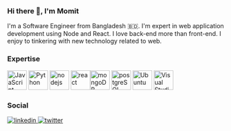 ### Hi there 👋, I'm Momit

I'm a Software Engineer from Bangladesh 🇧🇩. I'm expert in web application development using Node and React. I love back-end more than front-end. I enjoy to tinkering with new technology related to web.

### Expertise

<img src="https://devicons.github.io/devicon/devicon.git/icons/javascript/javascript-original.svg" alt="JavaScript" height="45" width="45"> <img src="https://cdn.worldvectorlogo.com/logos/python-5.svg" alt="Python" height="45" width="45"> <img src="https://devicons.github.io/devicon/devicon.git/icons/nodejs/nodejs-original.svg" alt="nodejs" height="45" width="45"> <img src="https://cdn.worldvectorlogo.com/logos/react-2.svg" alt="react" height="45" width="45"><img src="https://devicons.github.io/devicon/devicon.git/icons/mongodb/mongodb-original.svg" alt="mongoDB" height="45" width="45"> <img src="https://devicons.github.io/devicon/devicon.git/icons/postgresql/postgresql-original.svg" alt="postgreSQL" height="45" width="45"> <img src="https://devicons.github.io/devicon/devicon.git/icons/ubuntu/ubuntu-plain.svg" alt="Ubuntu" height="45" width="45"> <img src="https://cdn.worldvectorlogo.com/logos/visual-studio-code-1.svg"  alt="Visual Studio Code" height="45" width="45">

<!-- <img src="" alt="" height="45" width="45"> -->

### Social

<a href="https://linkedin.com/in/momitrahman" target="_blank">
<img src=https://img.shields.io/badge/linkedin-%231E77B5.svg?&style=for-the-badge&logo=linkedin&logoColor=white alt="linkedin" />

<a href="https://twitter.com/momitrahman" target="_blank">
<img src=https://img.shields.io/badge/twitter-%2300acee.svg?&style=for-the-badge&logo=twitter&logoColor=white alt="twitter"/>
